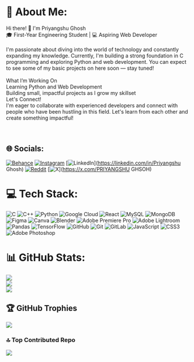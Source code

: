 # 💫 About Me:
Hi there! 👋 I'm Priyangshu Ghosh<br>🎓 First-Year Engineering Student | 💻 Aspiring Web Developer<br><br>I'm passionate about diving into the world of technology and constantly expanding my knowledge. Currently, I'm building a strong foundation in C programming and exploring Python and web development. You can expect to see some of my basic projects on here soon — stay tuned!<br><br>What I’m Working On<br>Learning Python and Web Development<br>Building small, impactful projects as I grow my skillset<br>Let's Connect!<br>I'm eager to collaborate with experienced developers and connect with people who have been hustling in this field. Let's learn from each other and create something impactful!<br><br><br>


## 🌐 Socials:
[![Behance](https://img.shields.io/badge/Behance-1769ff?logo=behance&logoColor=white)](https://behance.net/drannonymousxx) [![Instagram](https://img.shields.io/badge/Instagram-%23E4405F.svg?logo=Instagram&logoColor=white)](https://instagram.com/itzme.priyangshu) [![LinkedIn](https://img.shields.io/badge/LinkedIn-%230077B5.svg?logo=linkedin&logoColor=white)](https://linkedin.com/in/Priyangshu Ghosh) [![Reddit](https://img.shields.io/badge/Reddit-%23FF4500.svg?logo=Reddit&logoColor=white)](https://reddit.com/user/itsGhostdocme) [![X](https://img.shields.io/badge/X-black.svg?logo=X&logoColor=white)](https://x.com/PRIYANGSHU GHSOH) 

# 💻 Tech Stack:
![C](https://img.shields.io/badge/c-%2300599C.svg?style=for-the-badge&logo=c&logoColor=white) ![C++](https://img.shields.io/badge/c++-%2300599C.svg?style=for-the-badge&logo=c%2B%2B&logoColor=white) ![Python](https://img.shields.io/badge/python-3670A0?style=for-the-badge&logo=python&logoColor=ffdd54) ![Google Cloud](https://img.shields.io/badge/GoogleCloud-%234285F4.svg?style=for-the-badge&logo=google-cloud&logoColor=white) ![React](https://img.shields.io/badge/react-%2320232a.svg?style=for-the-badge&logo=react&logoColor=%2361DAFB) ![MySQL](https://img.shields.io/badge/mysql-4479A1.svg?style=for-the-badge&logo=mysql&logoColor=white) ![MongoDB](https://img.shields.io/badge/MongoDB-%234ea94b.svg?style=for-the-badge&logo=mongodb&logoColor=white) ![Figma](https://img.shields.io/badge/figma-%23F24E1E.svg?style=for-the-badge&logo=figma&logoColor=white) ![Canva](https://img.shields.io/badge/Canva-%2300C4CC.svg?style=for-the-badge&logo=Canva&logoColor=white) ![Blender](https://img.shields.io/badge/blender-%23F5792A.svg?style=for-the-badge&logo=blender&logoColor=white) ![Adobe Premiere Pro](https://img.shields.io/badge/Adobe%20Premiere%20Pro-9999FF.svg?style=for-the-badge&logo=Adobe%20Premiere%20Pro&logoColor=white) ![Adobe Lightroom](https://img.shields.io/badge/Adobe%20Lightroom-31A8FF.svg?style=for-the-badge&logo=Adobe%20Lightroom&logoColor=white) ![Pandas](https://img.shields.io/badge/pandas-%23150458.svg?style=for-the-badge&logo=pandas&logoColor=white) ![TensorFlow](https://img.shields.io/badge/TensorFlow-%23FF6F00.svg?style=for-the-badge&logo=TensorFlow&logoColor=white) ![GitHub](https://img.shields.io/badge/github-%23121011.svg?style=for-the-badge&logo=github&logoColor=white) ![Git](https://img.shields.io/badge/git-%23F05033.svg?style=for-the-badge&logo=git&logoColor=white) ![GitLab](https://img.shields.io/badge/gitlab-%23181717.svg?style=for-the-badge&logo=gitlab&logoColor=white) ![JavaScript](https://img.shields.io/badge/javascript-%23323330.svg?style=for-the-badge&logo=javascript&logoColor=%23F7DF1E) ![CSS3](https://img.shields.io/badge/css3-%231572B6.svg?style=for-the-badge&logo=css3&logoColor=white) ![Adobe Photoshop](https://img.shields.io/badge/adobe%20photoshop-%2331A8FF.svg?style=for-the-badge&logo=adobe%20photoshop&logoColor=white)
# 📊 GitHub Stats:
![](https://github-readme-stats.vercel.app/api?username=drannonymousxx&theme=dark&hide_border=false&include_all_commits=false&count_private=false)<br/>
![](https://github-readme-streak-stats.herokuapp.com/?user=drannonymousxx&theme=dark&hide_border=false)<br/>
![](https://github-readme-stats.vercel.app/api/top-langs/?username=drannonymousxx&theme=dark&hide_border=false&include_all_commits=false&count_private=false&layout=compact)

## 🏆 GitHub Trophies
![](https://github-profile-trophy.vercel.app/?username=drannonymousxx&theme=radical&no-frame=false&no-bg=false&margin-w=4)

### 🔝 Top Contributed Repo
![](https://github-contributor-stats.vercel.app/api?username=drannonymousxx&limit=5&theme=tokyonight&combine_all_yearly_contributions=true)

<!-- Proudly created with GPRM ( https://gprm.itsvg.in ) -->



